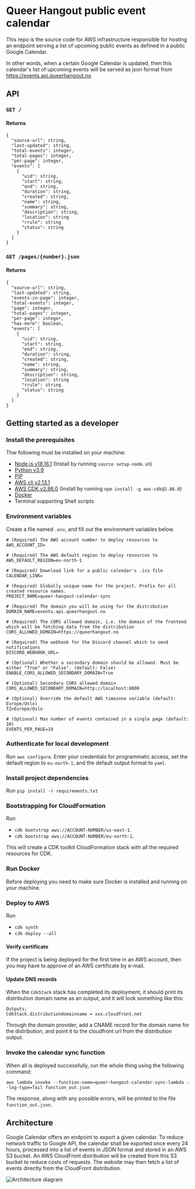 # Queer Hangout public event calendar

This repo is the source code for AWS infrastructure responsible for hosting an endpoint serving a list of upcoming
public events as defined in a public Google Calendar.

In other words, when a certain Google Calendar is updated, then this calendar's list of upcoming events will be served as json format from
https://events.api.queerhangout.no

## API

### `GET /`

#### Returns

```
{
  "source-url": string,
  "last-updated": string,
  "total-events": integer,
  "total-pages": integer,
  "per-page": integer,
  "events": [
    {
      "uid": string,
      "start": string,
      "end": string,
      "duration": string,
      "created": string,
      "name": string,
      "summary": string,
      "description": string,
      "location": string
      "rrule": string
      "status": string
    }
  ]
}
```

### `GET /pages/{number}.json`

#### Returns

```
{
  "source-url": string,
  "last-updated": string,
  "events-in-page": integer,
  "total-events": integer,
  "page": integer,
  "total-pages": integer,
  "per-page": integer,
  "has-more": boolean,
  "events": [
    {
      "uid": string,
      "start": string,
      "end": string,
      "duration": string,
      "created": string,
      "name": string,
      "summary": string,
      "description": string,
      "location": string
      "rrule": string
      "status": string
    }
  ]
}
```

## Getting started as a developer

### Install the prerequisites

Thw following must be installed on your machine:

- [Node.js v18.16.1](https://nodejs.org/en/download) (Install by running `source setup-node.sh`)
- [Python v3.9](https://www.python.org/)
- [PIP](https://pypi.org/project/pip/)
- [AWS cli v2.13.1](https://aws.amazon.com/cli/)
- [AWS CDK v2.86.0](https://docs.aws.amazon.com/cdk/v2/guide/getting_started.html) (Install by running
  `npm install -g aws-cdk@2.86.0`)
- [Docker](https://www.docker.com/)
- Terminal supporting Shell scripts

### Environment variables

Create a file named `.env`, and fill out the environment variables below.

```
# (Required) The AWS account number to deploy resources to
AWS_ACCOUNT_ID=

# (Required) The AWS default region to deploy resources to
AWS_DEFAULT_REGION=eu-north-1

# (Required) Download link for a public calendar's .ics file
CALENDAR_LINK=

# (Required) Globally unique name for the project. Prefix for all created resource names.
PROJECT_NAME=queer-hangout-calendar-sync

# (Required) The domain you will be using for the distribution
DOMAIN_NAME=events.api.queerhangout.no

# (Required) The CORS allowed domain, i.e. the domain of the frontend which will be fetching data from the distribution
CORS_ALLOWED_DOMAIN=https://queerhangout.no

# (Required) The webhook for the Discord channel which to send notifications
DISCORD_WEBHOOK_URL=

# (Optional) Whether a secondary domain should be allowed. Must be either "True" or "False". (default: False)
ENABLE_CORS_ALLOWED_SECONDARY_DOMAIN=True

# (Optional) Secondary CORS allowed domain
CORS_ALLOWED_SECONDARY_DOMAIN=http://localhost:8000

# (Optional) Override the default AWS timezone variable (default: Europe/Oslo)
TZ=Europe/Oslo

# (Optional) Max number of events contained in a single page (default: 10)
EVENTS_PER_PAGE=10
```

### Authenticate for local development

Run `aws configure`. Enter your credentials for programmatic access, set the default region to `eu-north-1`, and the
default output format to `yaml`.

### Install project dependencies

Run `pip install -r requirements.txt`

### Bootstrapping for CloudFormation

Run

- `cdk bootstrap aws://ACCOUNT-NUMBER/us-east-1`.
- `cdk bootstrap aws://ACCOUNT-NUMBER/eu-north-1`.

This will create a CDK toolkit CloudFormation stack with all the required resources for CDK.

### Run Docker

Before deploying you need to make sure Docker is installed and running on your machine.

### Deploy to AWS

Run

- `cdk synth`
- `cdk deploy --all`

#### Verify certificate

If the project is being deployed for the first time in an AWS account, then you may have to approve of an AWS
certificate by e-mail.

#### Update DNS records

When the `CdkStack` stack has completed its deployment, it should print its distribution domain name as an output,
and it will look something like this:

```
Outputs:
CdkStack.distributiondomainname = xxx.cloudfront.net
```

Through the domain provider, add a CNAME record for the domain name for the distribution, and point it to the cloudfront
url from the distribution output.

### Invoke the calendar sync function

When all is deployed successfully, run the whole thing using the following command:

`aws lambda invoke --function-name=queer-hangout-calendar-sync-lambda --log-type=Tail function_out.json`

The response, along with any possible errors, will be printed to the file `function_out.json`.

## Architecture

Google Calendar offers an endpoint to export a given calendar. To reduce network traffic to Google API, the calendar shall
be exported once every 24 hours, processed into a list of events in JSON format and stored in an AWS S3 bucket. An AWS
CloudFront distribution will be created from this S3 bucket to reduce costs of requests. The website may then fetch a
list of events directly from the CloudFront distribution.

![Architecture diagram](images/calendar-sync.drawio.png)
